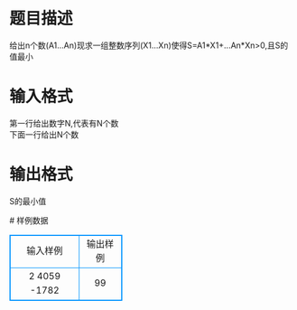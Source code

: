 # 

 
 # 题目描述 
<p>
给出n个数(A1...An)现求一组整数序列(X1...Xn)使得S=A1*X1+...An*Xn>0,且S的值最小</p> 

 
 # 输入格式 
<p>
第一行给出数字N,代表有N个数<br>下面一行给出N个数</p> 

 
 # 输出格式 
<p>
S的最小值</p> 
# 样例数据
<style>
        table,table tr th, table tr td { border:1px solid #0094ff; }
        table { width: 200px; min-height: 25px; line-height: 25px; text-align: center; border-collapse: collapse;}   
    </style>
<table>
	<tr>
		<td>输入样例</td>
		<td>输出样例</td>
	</tr>
<tr><td>2
4059 -1782

</td><td>99</td></tr></table>
